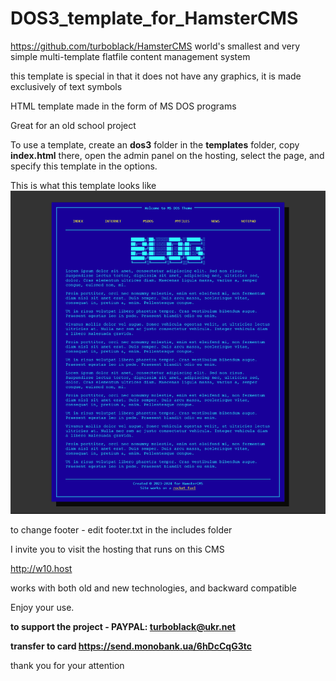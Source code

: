 # DOS3_template_for_HamsterCMS

https://github.com/turboblack/HamsterCMS world's smallest and very simple multi-template flatfile content management system 

this template is special in that it does not have any graphics, it is made exclusively of text symbols

HTML template made in the form of MS DOS programs

Great for an old school project

To use a template, create an **dos3** folder in the **templates** folder, copy **index.html** there, open the admin panel on the hosting, select the page, and specify this template in the options.

This is what this template looks like
![this is what theme looks like](https://github.com/turboblack/DOS3_template_for_HamsterCMS/blob/main/dos3.png)

to change footer - edit footer.txt in the includes folder


I invite you to visit the hosting that runs on this CMS

http://w10.host

works with both old and new technologies, and backward compatible

Enjoy your use.

**to support the project - PAYPAL: turboblack@ukr.net**

**transfer to card https://send.monobank.ua/6hDcCqG3tc**

thank you for your attention

